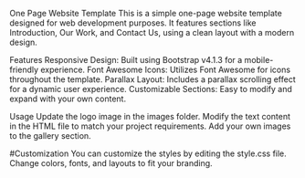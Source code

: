 One Page Website Template
This is a simple one-page website template designed for web development purposes. It features sections like Introduction, Our Work, and Contact Us, using a clean layout with a modern design.

Features
Responsive Design: Built using Bootstrap v4.1.3 for a mobile-friendly experience.
Font Awesome Icons: Utilizes Font Awesome for icons throughout the template.
Parallax Layout: Includes a parallax scrolling effect for a dynamic user experience.
Customizable Sections: Easy to modify and expand with your own content.

Usage
Update the logo image in the images folder.
Modify the text content in the HTML file to match your project requirements.
Add your own images to the gallery section.

#Customization
You can customize the styles by editing the style.css file. Change colors, fonts, and layouts to fit your branding.
